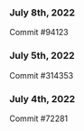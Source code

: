 ### July 8th, 2022

Commit #94123

### July 5th, 2022

Commit #314353


### July 4th, 2022

Commit #72281
